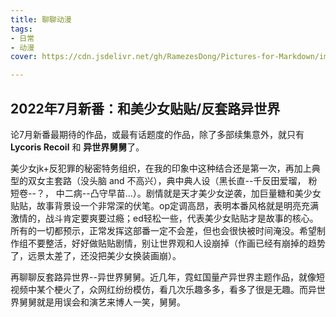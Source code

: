 ```yaml
---
title: 聊聊动漫
tags:
- 日常
- 动漫
cover: https://cdn.jsdelivr.net/gh/RamezesDong/Pictures-for-Markdown/img/image-20221103225914922.png

---
```


## 2022年7月新番：和美少女贴贴/反套路异世界

论7月新番最期待的作品，或最有话题度的作品，除了多部续集意外，就只有 **Lycoris Recoil** 和 **异世界舅舅**了。

美少女jk+反犯罪的秘密特务组织，在我的印象中这种结合还是第一次，再加上典型的双女主套路（没头脑 and 不高兴），典中典人设（黑长直--千反田爱瑠， 粉短卷--？， 中二病--凸守早苗...）。剧情就是天才美少女逆袭，加巨量糖和美少女贴贴，故事背景设一个非常深的伏笔。op定调高昂，表明本番风格就是明亮充满激情的，战斗肯定要爽要过瘾；ed轻松一些，代表美少女贴贴才是故事的核心。 所有的一切都预示，正常发挥这部番一定不会差，但也会很快被时间淹没。希望制作组不要整活，好好做贴贴剧情，别让世界观和人设崩掉（作画已经有崩掉的趋势了，远景太差了，还没把美少女换装画崩）。

再聊聊反套路异世界--异世界舅舅。近几年，霓虹国量产异世界主题作品，就像短视频中某个梗火了，众网红纷纷模仿，看几次乐趣多多，看多了很是无趣。而异世界舅舅就是用误会和演艺来博人一笑，舅舅。

